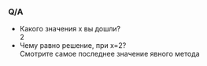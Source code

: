 ### Q/A
* Какого значения х вы дошли?\
2
* Чему равно решение, при х=2?\
Смотрите самое последнее значение явного метода
